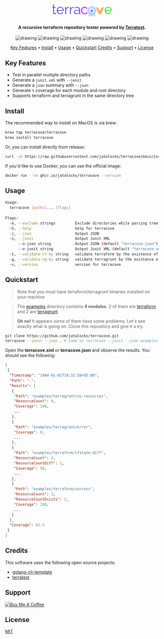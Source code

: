 
<h1 align="center">
  <br>
  <img src="./assets/logo/logo.png" alt="terracove" width="200">
</h1>

<h4 align="center">A recursive terraform repository tester powered by <a href="https://terratest.gruntwork.io/" target="_blank">Terratest</a>.</h4>

<p align="center">
<img src="https://github.com/jatalocks/terracove/actions/workflows/test.yml/badge.svg" alt="drawing"/>
<img src="https://github.com/jatalocks/terracove/actions/workflows/lint.yml/badge.svg" alt="drawing"/>
<img src="https://pkg.go.dev/badge/github.com/jatalocks/terracove.svg" alt="drawing"/>
<img src="https://codecov.io/gh/jatalocks/terracove/branch/main/graph/badge.svg" alt="drawing"/>
<img src="https://img.shields.io/github/v/release/jatalocks/terracove" alt="drawing"/>
<img src="https://img.shields.io/github/downloads/jatalocks/terracove/total.svg" alt="drawing"/>
</p>

<p align="center">
  <a href="#key-features">Key Features</a> •
  <a href="#install">Install</a> •
  <a href="#usage">Usage</a> •
  <a href="#quickstart">Quickstart</a>
  <a href="#credits">Credits</a> •
  <a href="#support">Support</a> •
  <a href="#license">License</a>
</p>

<!-- ![screenshot](https://raw.githubusercontent.com/amitmerchant1990/electron-markdownify/master/app/img/markdownify.gif) -->

## Key Features

* Test in parallel multiple directory paths
* Generate a `junit.xml` with `--junit`
* Generate a `json` summary with `--json`
* Generate `%` coverage for each module and root directory
* Supports terraform and terragrunt in the same directory tree


## Install

The recommended way to install on MacOS is via brew:

```sh
brew tap terracove/terracove
brew install terracove
```

Or, you can install directly from release:
```sh
curl -sS https://raw.githubusercontent.com/jatalocks/terracove/main/install.sh | bash
```

If you'd like to use Docker, you can use the official image:
```sh
docker run --rm ghcr.io/jatalocks/terracove --version
```
## Usage

```sh
Usage:
  terracove [paths]... [flags]

Flags:
  -e, --exclude strings         Exclude directories while parsing tree
  -h, --help                    help for terracove
  -j, --json                    Output JSON
  -x, --junit                   Output Junit XML
      --o-json string           Output JSON (default "terracove.json")
      --o-junit string          Output Junit XML (default "terracove.xml")
  -t, --validate-tf-by string   validate terraform by the existence of [filename] in a directory (default "main.tf")
  -g, --validate-tg-by string   validate terragrunt by the existence of [filename] in a directory (default "terragrunt.hcl")
  -v, --version                 version for terracove
```

## Quickstart
> Note that you must have terraform/terragrunt binaries installed on your machine

> The [examples](./examples) directory contains **4 modules**. 2 of them are [terraform](./examples/terraform) and 2 are [terragrunt](./examples/terragrunt). 
> 
> **Oh no!** It appears some of them have some problems. Let's see exactly what is going on.
> Clone this repository and give it a try.

```sh
git clone https://github.com/jatalocks/terracove.git
terracove --junit --json . # Same as terracove --junit --json examples
```

Open the **terracove.xml** or **terracove.json** and observe the results. You should see the following:

```json
[
 {
  "Timestamp": "1984-01-01T19:32:58+05:00",
  "Path": ".",
  "Results": [
   {
    "Path": "examples/terragrunt/no-resources",
    "ResourceCount": 0,
    "Coverage": 100,
    ...
   },
   {
    "Path": "examples/terragrunt/error",
    "Coverage": 0,
    ...
   },
   {
    "Path": "examples/terraform/tfstate-diff",
    "ResourceCount": 2,
    "ResourceCountDiff": 1,
    "Coverage": 50,
    ...
   },
   {
    "Path": "examples/terraform/success",
    "ResourceCount": 2,
    "ResourceCountExists": 2,
    "Coverage": 100,
    ...
   }
  ],
  "Coverage": 62.5
 }
]
```


## Credits

This software uses the following open source projects:

- [golang-cli-template](https://github.com/FalcoSuessgott/golang-cli-template)
- [terratest](https://terratest.gruntwork.io/)
## Support

<a href="https://www.buymeacoffee.com/jatalocks" target="_blank"><img src="https://www.buymeacoffee.com/assets/img/custom_images/purple_img.png" alt="Buy Me A Coffee" style="height: 41px !important;width: 174px !important;box-shadow: 0px 3px 2px 0px rgba(190, 190, 190, 0.5) !important;-webkit-box-shadow: 0px 3px 2px 0px rgba(190, 190, 190, 0.5) !important;" ></a>

## License

[MIT](LICENSE)